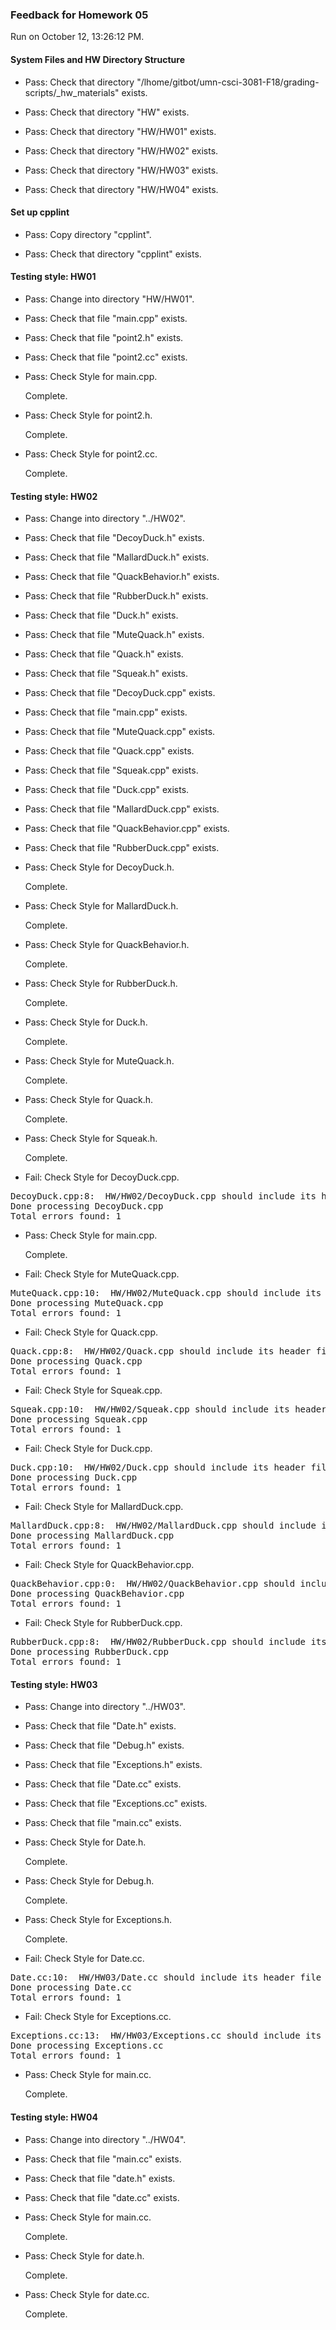 ### Feedback for Homework 05

Run on October 12, 13:26:12 PM.


#### System Files and HW Directory Structure

+ Pass: Check that directory "/lhome/gitbot/umn-csci-3081-F18/grading-scripts/_hw_materials" exists.

+ Pass: Check that directory "HW" exists.

+ Pass: Check that directory "HW/HW01" exists.

+ Pass: Check that directory "HW/HW02" exists.

+ Pass: Check that directory "HW/HW03" exists.

+ Pass: Check that directory "HW/HW04" exists.


#### Set up cpplint

+ Pass: Copy directory "cpplint".



+ Pass: Check that directory "cpplint" exists.


#### Testing style: HW01

+ Pass: Change into directory "HW/HW01".

+ Pass: Check that file "main.cpp" exists.

+ Pass: Check that file "point2.h" exists.

+ Pass: Check that file "point2.cc" exists.

+ Pass: Check Style for main.cpp.

    Complete.



+ Pass: Check Style for point2.h.

    Complete.



+ Pass: Check Style for point2.cc.

    Complete.




#### Testing style: HW02

+ Pass: Change into directory "../HW02".

+ Pass: Check that file "DecoyDuck.h" exists.

+ Pass: Check that file "MallardDuck.h" exists.

+ Pass: Check that file "QuackBehavior.h" exists.

+ Pass: Check that file "RubberDuck.h" exists.

+ Pass: Check that file "Duck.h" exists.

+ Pass: Check that file "MuteQuack.h" exists.

+ Pass: Check that file "Quack.h" exists.

+ Pass: Check that file "Squeak.h" exists.

+ Pass: Check that file "DecoyDuck.cpp" exists.

+ Pass: Check that file "main.cpp" exists.

+ Pass: Check that file "MuteQuack.cpp" exists.

+ Pass: Check that file "Quack.cpp" exists.

+ Pass: Check that file "Squeak.cpp" exists.

+ Pass: Check that file "Duck.cpp" exists.

+ Pass: Check that file "MallardDuck.cpp" exists.

+ Pass: Check that file "QuackBehavior.cpp" exists.

+ Pass: Check that file "RubberDuck.cpp" exists.

+ Pass: Check Style for DecoyDuck.h.

    Complete.



+ Pass: Check Style for MallardDuck.h.

    Complete.



+ Pass: Check Style for QuackBehavior.h.

    Complete.



+ Pass: Check Style for RubberDuck.h.

    Complete.



+ Pass: Check Style for Duck.h.

    Complete.



+ Pass: Check Style for MuteQuack.h.

    Complete.



+ Pass: Check Style for Quack.h.

    Complete.



+ Pass: Check Style for Squeak.h.

    Complete.



+ Fail: Check Style for DecoyDuck.cpp.

<pre>DecoyDuck.cpp:8:  HW/HW02/DecoyDuck.cpp should include its header file HW/HW02/DecoyDuck.h  [build/include] [5]
Done processing DecoyDuck.cpp
Total errors found: 1
</pre>



+ Pass: Check Style for main.cpp.

    Complete.



+ Fail: Check Style for MuteQuack.cpp.

<pre>MuteQuack.cpp:10:  HW/HW02/MuteQuack.cpp should include its header file HW/HW02/MuteQuack.h  [build/include] [5]
Done processing MuteQuack.cpp
Total errors found: 1
</pre>



+ Fail: Check Style for Quack.cpp.

<pre>Quack.cpp:8:  HW/HW02/Quack.cpp should include its header file HW/HW02/Quack.h  [build/include] [5]
Done processing Quack.cpp
Total errors found: 1
</pre>



+ Fail: Check Style for Squeak.cpp.

<pre>Squeak.cpp:10:  HW/HW02/Squeak.cpp should include its header file HW/HW02/Squeak.h  [build/include] [5]
Done processing Squeak.cpp
Total errors found: 1
</pre>



+ Fail: Check Style for Duck.cpp.

<pre>Duck.cpp:10:  HW/HW02/Duck.cpp should include its header file HW/HW02/Duck.h  [build/include] [5]
Done processing Duck.cpp
Total errors found: 1
</pre>



+ Fail: Check Style for MallardDuck.cpp.

<pre>MallardDuck.cpp:8:  HW/HW02/MallardDuck.cpp should include its header file HW/HW02/MallardDuck.h  [build/include] [5]
Done processing MallardDuck.cpp
Total errors found: 1
</pre>



+ Fail: Check Style for QuackBehavior.cpp.

<pre>QuackBehavior.cpp:0:  HW/HW02/QuackBehavior.cpp should include its header file HW/HW02/QuackBehavior.h  [build/include] [5]
Done processing QuackBehavior.cpp
Total errors found: 1
</pre>



+ Fail: Check Style for RubberDuck.cpp.

<pre>RubberDuck.cpp:8:  HW/HW02/RubberDuck.cpp should include its header file HW/HW02/RubberDuck.h  [build/include] [5]
Done processing RubberDuck.cpp
Total errors found: 1
</pre>




#### Testing style: HW03

+ Pass: Change into directory "../HW03".

+ Pass: Check that file "Date.h" exists.

+ Pass: Check that file "Debug.h" exists.

+ Pass: Check that file "Exceptions.h" exists.

+ Pass: Check that file "Date.cc" exists.

+ Pass: Check that file "Exceptions.cc" exists.

+ Pass: Check that file "main.cc" exists.

+ Pass: Check Style for Date.h.

    Complete.



+ Pass: Check Style for Debug.h.

    Complete.



+ Pass: Check Style for Exceptions.h.

    Complete.



+ Fail: Check Style for Date.cc.

<pre>Date.cc:10:  HW/HW03/Date.cc should include its header file HW/HW03/Date.h  [build/include] [5]
Done processing Date.cc
Total errors found: 1
</pre>



+ Fail: Check Style for Exceptions.cc.

<pre>Exceptions.cc:13:  HW/HW03/Exceptions.cc should include its header file HW/HW03/Exceptions.h  [build/include] [5]
Done processing Exceptions.cc
Total errors found: 1
</pre>



+ Pass: Check Style for main.cc.

    Complete.




#### Testing style: HW04

+ Pass: Change into directory "../HW04".

+ Pass: Check that file "main.cc" exists.

+ Pass: Check that file "date.h" exists.

+ Pass: Check that file "date.cc" exists.

+ Pass: Check Style for main.cc.

    Complete.



+ Pass: Check Style for date.h.

    Complete.



+ Pass: Check Style for date.cc.

    Complete.



